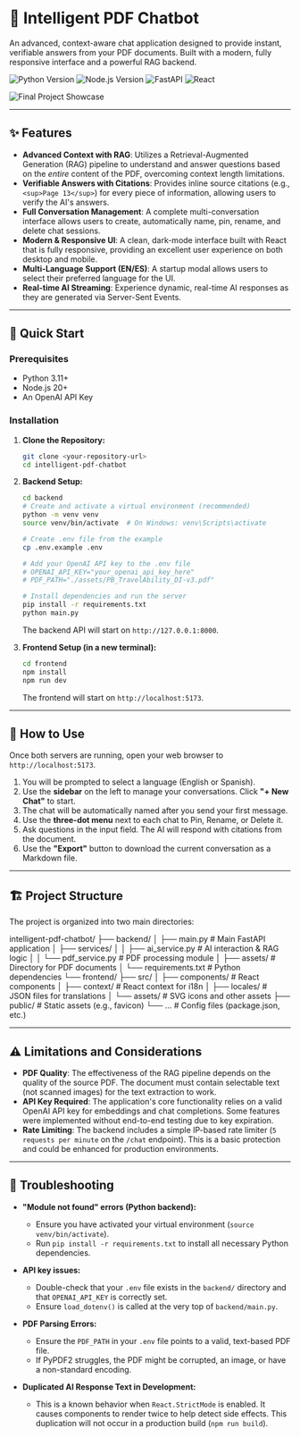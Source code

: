 # 🤖 Intelligent PDF Chatbot

An advanced, context-aware chat application designed to provide instant, verifiable answers from your PDF documents. Built with a modern, fully responsive interface and a powerful RAG backend.

![Python Version](https://img.shields.io/badge/Python-3.11.9-blue?style=flat-square&logo=python)
![Node.js Version](https://img.shields.io/badge/Node.js-22.16.0-green?style=flat-square&logo=node.js)
![FastAPI](https://img.shields.io/badge/FastAPI-0.104.1-009688?style=flat-square&logo=fastapi)
![React](https://img.shields.io/badge/React-19.1.0-61DAFB?style=flat-square&logo=react)

![Final Project Showcase](path/to/your/screenshot.png)

---

## ✨ Features

* **Advanced Context with RAG**: Utilizes a Retrieval-Augmented Generation (RAG) pipeline to understand and answer questions based on the *entire* content of the PDF, overcoming context length limitations.
* **Verifiable Answers with Citations**: Provides inline source citations (e.g., `<sup>Page 13</sup>`) for every piece of information, allowing users to verify the AI's answers.
* **Full Conversation Management**: A complete multi-conversation interface allows users to create, automatically name, pin, rename, and delete chat sessions.
* **Modern & Responsive UI**: A clean, dark-mode interface built with React that is fully responsive, providing an excellent user experience on both desktop and mobile.
* **Multi-Language Support (EN/ES)**: A startup modal allows users to select their preferred language for the UI.
* **Real-time AI Streaming**: Experience dynamic, real-time AI responses as they are generated via Server-Sent Events.

---

## 🚀 Quick Start

### Prerequisites

* Python 3.11+
* Node.js 20+
* An OpenAI API Key

### Installation

1.  **Clone the Repository:**
    ```bash
    git clone <your-repository-url>
    cd intelligent-pdf-chatbot
    ```

2.  **Backend Setup:**
    ```bash
    cd backend
    # Create and activate a virtual environment (recommended)
    python -m venv venv
    source venv/bin/activate  # On Windows: venv\Scripts\activate

    # Create .env file from the example
    cp .env.example .env 

    # Add your OpenAI API key to the .env file
    # OPENAI_API_KEY="your_openai_api_key_here"
    # PDF_PATH="./assets/PB_TravelAbility_DI-v3.pdf"

    # Install dependencies and run the server
    pip install -r requirements.txt
    python main.py
    ```
    The backend API will start on `http://127.0.0.1:8000`.

3.  **Frontend Setup (in a new terminal):**
    ```bash
    cd frontend
    npm install
    npm run dev
    ```
    The frontend will start on `http://localhost:5173`.

---

## 💬 How to Use

Once both servers are running, open your web browser to `http://localhost:5173`.

1.  You will be prompted to select a language (English or Spanish).
2.  Use the **sidebar** on the left to manage your conversations. Click **"+ New Chat"** to start.
3.  The chat will be automatically named after you send your first message.
4.  Use the **three-dot menu** next to each chat to Pin, Rename, or Delete it.
5.  Ask questions in the input field. The AI will respond with citations from the document.
6.  Use the **"Export"** button to download the current conversation as a Markdown file.

---

## 🏗️ Project Structure

The project is organized into two main directories:

intelligent-pdf-chatbot/
├── backend/
│   ├── main.py                 # Main FastAPI application
│   ├── services/
│   │   ├── ai_service.py       # AI interaction & RAG logic
│   │   └── pdf_service.py      # PDF processing module
│   ├── assets/                 # Directory for PDF documents
│   └── requirements.txt        # Python dependencies
└── frontend/
├── src/
│   ├── components/         # React components
│   ├── context/            # React context for i18n
│   ├── locales/            # JSON files for translations
│   └── assets/             # SVG icons and other assets
├── public/                 # Static assets (e.g., favicon)
└── ...                     # Config files (package.json, etc.)


---

## ⚠️ Limitations and Considerations

* **PDF Quality**: The effectiveness of the RAG pipeline depends on the quality of the source PDF. The document must contain selectable text (not scanned images) for the text extraction to work.
* **API Key Required**: The application's core functionality relies on a valid OpenAI API key for embeddings and chat completions. Some features were implemented without end-to-end testing due to key expiration.
* **Rate Limiting**: The backend includes a simple IP-based rate limiter (`5 requests per minute` on the `/chat` endpoint). This is a basic protection and could be enhanced for production environments.

---

## 🐛 Troubleshooting

* **"Module not found" errors (Python backend):**
    * Ensure you have activated your virtual environment (`source venv/bin/activate`).
    * Run `pip install -r requirements.txt` to install all necessary Python dependencies.

* **API key issues:**
    * Double-check that your `.env` file exists in the `backend/` directory and that `OPENAI_API_KEY` is correctly set.
    * Ensure `load_dotenv()` is called at the very top of `backend/main.py`.

* **PDF Parsing Errors:**
    * Ensure the `PDF_PATH` in your `.env` file points to a valid, text-based PDF file.
    * If PyPDF2 struggles, the PDF might be corrupted, an image, or have a non-standard encoding.

* **Duplicated AI Response Text in Development:**
    * This is a known behavior when `React.StrictMode` is enabled. It causes components to render twice to help detect side effects. This duplication will not occur in a production build (`npm run build`).
